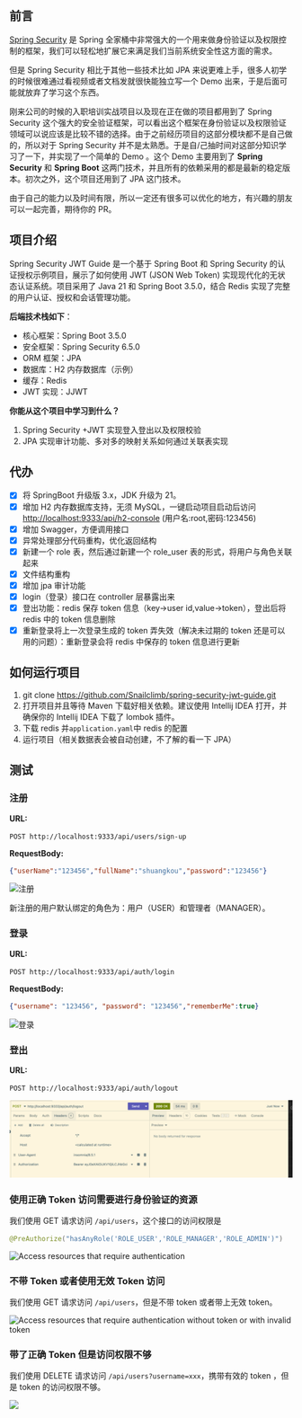 ## 前言

[Spring Security](https://spring.io/projects/spring-security) 是 Spring 全家桶中非常强大的一个用来做身份验证以及权限控制的框架，我们可以轻松地扩展它来满足我们当前系统安全性这方面的需求。

但是 Spring Security 相比于其他一些技术比如 JPA 来说更难上手，很多人初学的时候很难通过看视频或者文档发就很快能独立写一个 Demo 出来，于是后面可能就放弃了学习这个东西。

刚来公司的时候的入职培训实战项目以及现在正在做的项目都用到了 Spring Security 这个强大的安全验证框架，可以看出这个框架在身份验证以及权限验证领域可以说应该是比较不错的选择。由于之前经历项目的这部分模块都不是自己做的，所以对于 Spring Security 并不是太熟悉。于是自/己抽时间对这部分知识学习了一下，并实现了一个简单的 Demo 。这个 Demo 主要用到了 **Spring Security** 和 **Spring Boot** 这两门技术，并且所有的依赖采用的都是最新的稳定版本。初次之外，这个项目还用到了 JPA 这门技术。

由于自己的能力以及时间有限，所以一定还有很多可以优化的地方，有兴趣的朋友可以一起完善，期待你的 PR。

## 项目介绍

Spring Security JWT Guide 是一个基于 Spring Boot 和 Spring Security 的认证授权示例项目，展示了如何使用 JWT (JSON Web Token) 实现现代化的无状态认证系统。项目采用了 Java 21 和 Spring Boot 3.5.0，结合 Redis 实现了完整的用户认证、授权和会话管理功能。

**后端技术栈如下**：

- 核心框架：Spring Boot 3.5.0
- 安全框架：Spring Security 6.5.0
- ORM 框架：JPA
- 数据库：H2 内存数据库（示例）
- 缓存：Redis
- JWT 实现：JJWT

**你能从这个项目中学习到什么？**

1. Spring Security +JWT 实现登入登出以及权限校验
2. JPA 实现审计功能、多对多的映射关系如何通过关联表实现

## 代办

- [x] 将 SpringBoot 升级版 3.x，JDK 升级为 21。
- [x] 增加 H2 内存数据库支持，无须 MySQL，一键启动项目启动后访问 [http://localhost:9333/api/h2-console](http://localhost:9333/api/h2-console) (用户名:root,密码:123456)
- [x] 增加 Swagger，方便调用接口
- [x] 异常处理部分代码重构，优化返回结构
- [x] 新建一个 role 表，然后通过新建一个 role_user 表的形式，将用户与角色关联起来
- [x] 文件结构重构
- [x] 增加 jpa 审计功能
- [x] login（登录）接口在 controller 层暴露出来
- [x] 登出功能：redis 保存 token 信息（key->user id,value->token），登出后将 redis 中的 token 信息删除
- [x] 重新登录将上一次登录生成的 token 弄失效（解决未过期的 token 还是可以用的问题）：重新登录会将 redis 中保存的 token 信息进行更新

## 如何运行项目

1. git clone https://github.com/Snailclimb/spring-security-jwt-guide.git
2. 打开项目并且等待 Maven 下载好相关依赖。建议使用 Intellij IDEA 打开，并确保你的 Intellij IDEA 下载了 lombok 插件。
3. 下载 redis 并`application.yaml`中 redis 的配置
4. 运行项目（相关数据表会被自动创建，不了解的看一下 JPA）

## 测试

### 注册

**URL:**

`POST http://localhost:9333/api/users/sign-up`

**RequestBody:**

```json
{"userName":"123456","fullName":"shuangkou","password":"123456"}
```

![注册](./pictures/sign-up.png)

新注册的用户默认绑定的角色为：用户（USER）和管理者（MANAGER）。

### 登录

**URL:**

`POST http://localhost:9333/api/auth/login`

**RequestBody:**

```json
{"username": "123456", "password": "123456","rememberMe":true}
```

![登录](./pictures/login.png)

### 登出

**URL:**

`POST http://localhost:9333/api/auth/logout`

![](pictures/logout.png)

### 使用正确 Token 访问需要进行身份验证的资源

我们使用 GET 请求访问 `/api/users`，这个接口的访问权限是

```java
@PreAuthorize("hasAnyRole('ROLE_USER','ROLE_MANAGER','ROLE_ADMIN')")
```

![Access resources that require authentication](./pictures/access-resources-that-require-authentication.png)

### 不带 Token 或者使用无效 Token 访问

我们使用 GET 请求访问 `/api/users`，但是不带 token 或者带上无效 token。

![Access resources that require authentication without token or with invalid token](./pictures/access-resources-that-require-authentication2.png)

### 带了正确 Token 但是访问权限不够

我们使用 DELETE 请求访问 `/api/users?username=xxx`，携带有效的 token ，但是 token 的访问权限不够。

![](./pictures/not-have-enough-permission.png)
